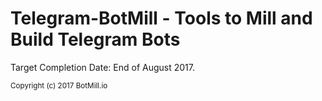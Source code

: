 # Telegram-BotMill - Tools to Mill and Build Telegram Bots

Target Completion Date: End of August 2017.  

<sub>Copyright (c) 2017 BotMill.io</sub>
